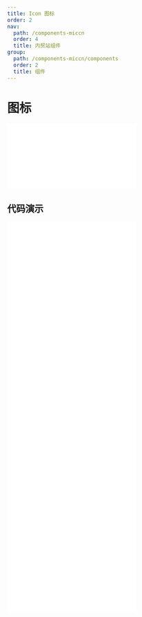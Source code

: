 ```yaml
---
title: Icon 图标
order: 2
nav:
  path: /components-miccn
  order: 4
  title: 内贸站组件
group:
  path: /components-miccn/components
  order: 2
  title: 组件
---
```


# 图标

<div>
<embed src="@docs-common/icon/index.md"></embed>
</div>
        
## 代码演示

<Row gutter=8>

  <Col span=12>
    
  <div class="code-box"><embed src="@abiz-rc-miccn/icon/demo/basic-icon-miccn.md"></embed></div>
          
  <div class="code-box"><embed src="@abiz-rc-miccn/icon/demo/custom-icon-miccn.md"></embed></div>
          
  <div class="code-box"><embed src="@abiz-rc-miccn/icon/demo/scriptUrl-icon-miccn.md"></embed></div>
          
  </Col>
          
  <Col span=12>
    
  <div class="code-box"><embed src="@abiz-rc-miccn/icon/demo/two-tone-icon-miccn.md"></embed></div>
          
  <div class="code-box"><embed src="@abiz-rc-miccn/icon/demo/iconfont-icon-miccn.md"></embed></div>
          
  </Col>
          
</Row>
        
<div><embed src="@docs-common/icon/index-api.md"></embed><div>

